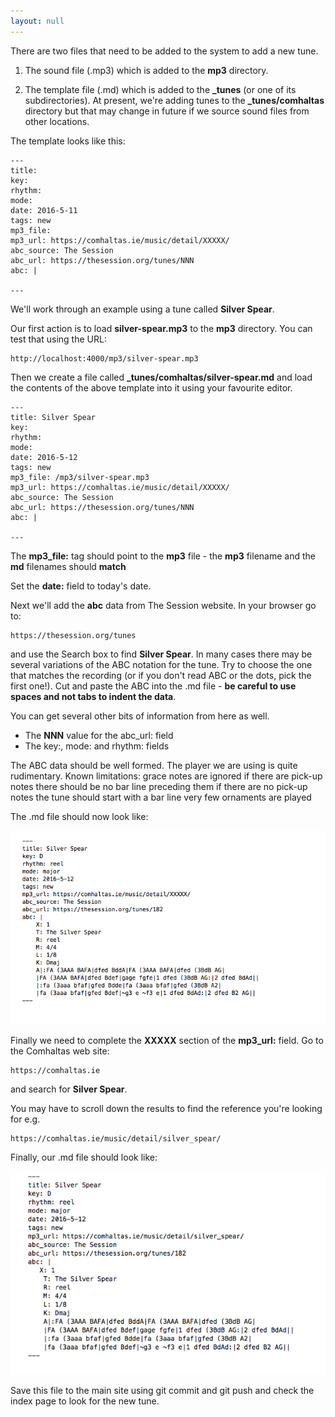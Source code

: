 ```yaml
---
layout: null
---
```


There are two files that need to be added to the system to add a new tune.

  1) The sound file (.mp3) which is added to the **mp3** directory.

  2) The template file (.md) which is added to the **\_tunes** (or one of its subdirectories). At present, we're adding tunes to the **\_tunes/comhaltas** directory but that may change in future if we source sound files from other locations.
  
  The template looks like this:

    ---
    title: 
    key: 
    rhythm: 
    mode: 
    date: 2016-5-11
    tags: new
    mp3_file: 
    mp3_url: https://comhaltas.ie/music/detail/XXXXX/ 
    abc_source: The Session
    abc_url: https://thesession.org/tunes/NNN
    abc: |
    
    ---
  
  We'll work through an example using a tune called **Silver Spear**.
  
Our first action is to load **silver-spear.mp3** to the **mp3** directory. You can test that using the URL:

    http://localhost:4000/mp3/silver-spear.mp3
    
Then we create a file called **\_tunes/comhaltas/silver-spear.md** and load the contents of the above template into it using your favourite editor.

    ---
    title: Silver Spear
    key: 
    rhythm: 
    mode: 
    date: 2016-5-12
    tags: new
    mp3_file: /mp3/silver-spear.mp3
    mp3_url: https://comhaltas.ie/music/detail/XXXXX/ 
    abc_source: The Session
    abc_url: https://thesession.org/tunes/NNN
    abc: |
    
    ---

The **mp3\_file:** tag should point to the **mp3** file - the **mp3** filename and the **md** filenames should **match**

Set the **date:** field to today's date.

Next we'll add the **abc** data from The Session website. In your browser go to:

    https://thesession.org/tunes

and use the Search box to find **Silver Spear**. In many cases there may be several variations of the ABC notation for the tune. Try to choose the one that matches the recording (or if you don't read ABC or the dots, pick the first one!). Cut and paste the ABC into the .md file - **be careful to use spaces and not tabs to indent the data**.

You can get several other bits of information from here as well. 

  * The **NNN** value for the abc\_url: field
  * The key:, mode: and rhythm: fields
  
  The ABC data should be well formed.  The player we are using is quite rudimentary.
  Known limitations:    grace notes are ignored
                        if there are pick-up notes there should be no bar line preceding them
                        if there are no pick-up notes the tune should start with a bar line
                        very few ornaments are played
  
The .md file should now look like:
    
![abc2.png missing](/images/abc1.png)

Finally we need to complete the **XXXXX** section of the **mp3\_url:** field. Go to the Comhaltas web site:

    https://comhaltas.ie

and search for **Silver Spear**.

You may have to scroll down the results to find the reference you're looking for e.g.

    https://comhaltas.ie/music/detail/silver_spear/
    
Finally, our .md file should look like:

![abc2.png missing](/images/abc2.png)

Save this file to the main site using git commit and git push and check the index page to look for the new tune.


   